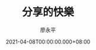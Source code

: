 ---
issue: 423
title: 分享的快樂
author: 廖永平
date: 2021-04-08T00:00:00.000+08:00
topic: 懷想
difficulty: 1
wikidata: Q131449271
wikidata_link: https://www.wikidata.org/wiki/Q131449271
---